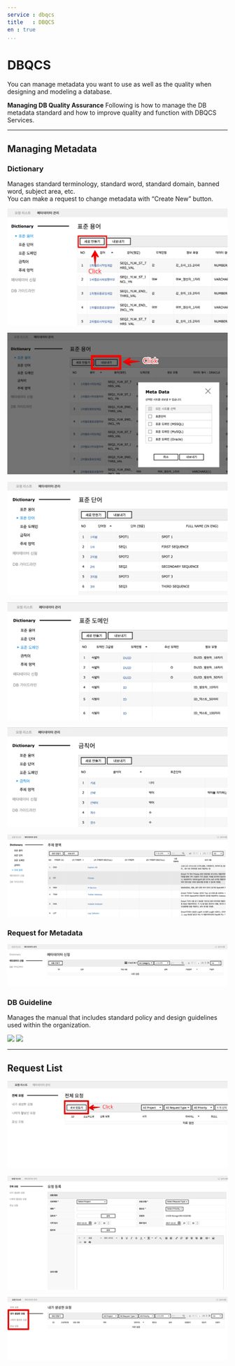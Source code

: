 ```yaml
---
service : dbqcs
title   : DBQCS
en : true
...
```


<!-- TOC -->

#	DBQCS
You can manage metadata you want to use as well as the quality when designing and modeling a database. 

**Managing DB Quality Assurance**
Following is how to manage the DB metadata standard and how to improve quality and function with DBQCS Services.




--------------------------------------------------------------------------------



##	Managing Metadata


###	Dictionary

Manages standard terminology, standard word, standard domain, banned word, subject area, etc.<br>
You can make a request to change metadata with “Create New” button.


![Standard terms can only be composed of standard words and standard domains.][dbqcs_common_1_1_3]

![Metadata can be exported as an excel file.][dbqcs_common_1_1_4]

![Standard word can be used excluding the domain.][dbqcs_common_1_1_5]

![The data type of standard domain can be set per Database Type.][dbqcs_common_1_1_6]

![Replaceable words as standard words can be set as banned words.][dbqcs_common_1_1_7]

![You can compose the subject area to be used in the database.][dbqcs_common_1_1_8]




###	Request for Metadata

![You can make a request to add/edit/delete the metadata managed by Dictionary.][dbqcs_common_2_1]




###	DB Guideline

Manages the manual that includes standard policy and design guidelines used within the organization.

![][dbqcs_common_2_2_A]
![][dbqcs_common_2_2_B]




--------------------------------------------------------------------------------



##	Request List


![You can manage request or inspection to improve DB function and quality.][dbqcs_common_3_2_A]

![You can make a request with “Create New” button. ][dbqcs_common_3_2_B]

![You can view All Requests/My Requests/Assign to me/Watching Only according to your intention.][dbqcs_common_3_2_C]



<!-- 이미지 모음 -->
[dbqcs_common_1_1_3]: ./resource/bnr_guide_dbqcs_common_1_1_3.png
[dbqcs_common_1_1_4]: ./resource/bnr_guide_dbqcs_common_1_1_4.png
[dbqcs_common_1_1_5]: ./resource/bnr_guide_dbqcs_common_1_1_5.png
[dbqcs_common_1_1_6]: ./resource/bnr_guide_dbqcs_common_1_1_6.png
[dbqcs_common_1_1_7]: ./resource/bnr_guide_dbqcs_common_1_1_7.png
[dbqcs_common_1_1_8]: ./resource/bnr_guide_dbqcs_common_1_1_8.png
[dbqcs_common_2_1]: ./resource/bnr_guide_dbqcs_common_2_1.png
[dbqcs_common_2_2_A]: ./resource/bnr_guide_dbqcs_common_2_2_A.png
[dbqcs_common_2_2_B]: ./resource/bnr_guide_dbqcs_common_2_2_B.png
[dbqcs_common_3_2_A]: ./resource/bnr_guide_dbqcs_common_3_2_A.png
[dbqcs_common_3_2_B]: ./resource/bnr_guide_dbqcs_common_3_2_B.png
[dbqcs_common_3_2_C]: ./resource/bnr_guide_dbqcs_common_3_2_C.png
